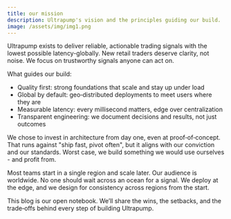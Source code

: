 ```yaml
---
title: our mission
description: Ultrapump's vision and the principles guiding our build.
image: /assets/img/img1.png
---
```


Ultrapump exists to deliver reliable, actionable trading signals with the lowest possible latency-globally. New retail traders deserve clarity, not noise. We focus on trustworthy signals anyone can act on.

What guides our build:

- Quality first: strong foundations that scale and stay up under load
- Global by default: geo‑distributed deployments to meet users where they are
- Measurable latency: every millisecond matters, edge over centralization
- Transparent engineering: we document decisions and results, not just outcomes

We chose to invest in architecture from day one, even at proof‑of‑concept. That runs against "ship fast, pivot often", but it aligns with our conviction and our standards. Worst case, we build something we would use ourselves - and profit from.

Most teams start in a single region and scale later. Our audience is worldwide. No one should wait across an ocean for a signal. We deploy at the edge, and we design for consistency across regions from the start.

This blog is our open notebook. We’ll share the wins, the setbacks, and the trade‑offs behind every step of building Ultrapump.